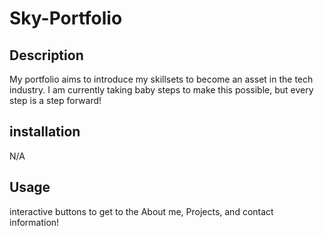 # Sky-Portfolio

## Description

My portfolio aims to introduce my skillsets to become an asset in the tech industry. I am currently taking baby steps to make this possible, but every step is a step forward!

## installation

N/A

## Usage

interactive buttons to get to the About me, Projects, and contact information!
